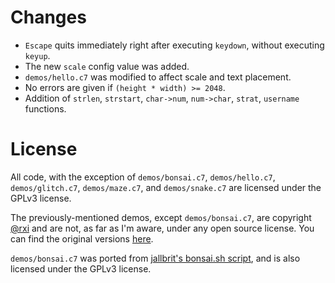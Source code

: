 # Changes

- `Escape` quits immediately right after executing `keydown`, without executing `keyup`.
- The new `scale` config value was added.
- `demos/hello.c7` was modified to affect scale and text placement.
- No errors are given if `(height * width) >= 2048`.
- Addition of `strlen`, `strstart`, `char->num`, `num->char`, `strat`, `username` functions.

# License

All code, with the exception of `demos/bonsai.c7`, `demos/hello.c7`,
`demos/glitch.c7`, `demos/maze.c7`, and `demos/snake.c7` are licensed under the
GPLv3 license.

The previously-mentioned demos, except `demos/bonsai.c7`, are copyright
[@rxi](https://github.com/rxi) and are not, as far as I'm aware, under any open
source license. You can find the original versions
[here](https://rxi.itch.io/cel7).

`demos/bonsai.c7` was ported from [jallbrit's bonsai.sh
script](https://gitlab.com/jallbrit/bonsai.sh), and is also licensed under the
GPLv3 license.
